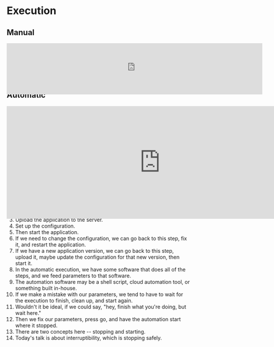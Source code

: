 # Execution

## Manual

<iframe
    src="http://localhost:7890/?src=hierarchy%3A%0A%20%20server%3A%0A%20%20upload%3A%0A%20%20config%3A%0A%20%20start%3A%0Anode_infos%3A%0A%20%20server%3A%20%7B%20emoji%3A%20%F0%9F%96%A5%EF%B8%8F%2C%20name%3A%20%22Server%3Cbr%20%2F%3ELaunch%22%20%7D%0A%20%20upload%3A%20%7B%20emoji%3A%20%F0%9F%93%A4%2C%20name%3A%20%22App%3Cbr%20%2F%3EUpload%22%20%20%20%20%7D%0A%20%20config%3A%20%7B%20emoji%3A%20%F0%9F%9B%A0%EF%B8%8F%2C%20name%3A%20%22App%3Cbr%20%2F%3EConfigure%22%20%7D%0A%20%20start%3A%20%20%7B%20emoji%3A%20%F0%9F%94%81%2C%20name%3A%20%22App%3Cbr%20%2F%3EStart%22%20%20%20%7D%0Aedges%3A%0A%20%20server__upload%3A%20%5Bserver%2C%20upload%5D%0A%20%20upload__config%3A%20%5Bupload%2C%20config%5D%0A%20%20config__start%3A%20%20%5Bconfig%2C%20start%5D%0Atailwind_classes%3A%0A%20%20edge_defaults%3A%20%27%5B%26%3E%2A%5D%3Ahidden%27%0A&diagram_only=true"
    width="500" height="100"
    style="border: 0; transform-origin: top left; scale: 1.4;">
</iframe>


## Automatic

<iframe
    src="http://localhost:7890/?src=hierarchy%3A%0A%20%20params%3A%0A%20%20tool%3A%0A%20%20process%3A%0A%20%20%20%20server%3A%0A%20%20%20%20upload%3A%0A%20%20%20%20config%3A%0A%20%20%20%20start%3A%0Anode_infos%3A%0A%20%20params%3A%20%20%7B%20emoji%3A%20%F0%9F%93%9D%2C%20name%3A%20%22Parameters%3Cbr%20%2F%3E%22%20%7D%0A%20%20tool%3A%20%20%20%20%7B%20emoji%3A%20%E2%9A%99%EF%B8%8F%2C%20name%3A%20%22Automation%3Cbr%20%2F%3ESoftware%22%20%7D%0A%20%20process%3A%20%7B%20name%3A%20%22%22%20%7D%0A%20%20server%3A%20%20%7B%20emoji%3A%20%F0%9F%96%A5%EF%B8%8F%2C%20name%3A%20%22Server%3Cbr%20%2F%3ELaunch%22%20%7D%0A%20%20upload%3A%20%20%7B%20emoji%3A%20%F0%9F%93%A4%2C%20name%3A%20%22App%3Cbr%20%2F%3EUpload%22%20%20%20%20%7D%0A%20%20config%3A%20%20%7B%20emoji%3A%20%F0%9F%9B%A0%EF%B8%8F%2C%20name%3A%20%22App%3Cbr%20%2F%3EConfigure%22%20%7D%0A%20%20start%3A%20%20%20%7B%20emoji%3A%20%F0%9F%94%81%2C%20name%3A%20%22App%3Cbr%20%2F%3EStart%22%20%20%20%7D%0Aedges%3A%0A%20%20upload__params%3A%20%5Bupload%2C%20params%5D%0A%20%20params__upload%3A%20%5Bparams%2C%20upload%5D%0A%20%20params__tool%3A%20%5Bparams%2C%20tool%5D%0A%20%20tool__params%3A%20%5Btool%2C%20params%5D%0A%20%20tool__server%3A%20%5Btool%2C%20server%5D%0A%20%20server__tool%3A%20%5Bserver%2C%20tool%5D%0A%20%20tool__upload%3A%20%5Btool%2C%20upload%5D%0A%20%20tool__config%3A%20%5Btool%2C%20config%5D%0A%20%20tool__start%3A%20%20%5Btool%2C%20start%5D%0A%20%20server__upload%3A%20%5Bserver%2C%20upload%5D%0A%20%20upload__config%3A%20%5Bupload%2C%20config%5D%0A%20%20config__start%3A%20%20%5Bconfig%2C%20start%5D%0Atailwind_classes%3A%0A%20%20upload__params%3A%20hidden%0A%20%20params__upload%3A%20hidden%0A%20%20server__tool%3A%20hidden%0A%20%20tool__params%3A%20hidden%0A%20%20process%3A%20%3E-%0A%20%20%20%20%5B%26%3E%2A%5D%3Ahidden%0A%20%20tool__server%3A%20%26dashed%20%3E-%0A%20%20%20%20%5B%26%3Epath%5D%3Astroke-2%0A%20%20%20%20%5B%26%3Epath%5D%3A%5Bstroke-dasharray%3A2%5D%0A%20%20%20%20%5B%26%3Epolygon%5D%3Afill-blue-400%0A%20%20%20%20%5B%26%3E%2A%5D%3Astroke-blue-500%0A%20%20%20%20%5B%26%3E%2A%5D%3Afocus%3Astroke-emerald-400%0A%20%20%20%20%5B%26%3Epath%5D%3Afocus%3A%5Bstroke-dasharray%3A4%5D%0A%20%20%20%20%5B%26%3Epolygon%5D%3Afocus%3Afill-emerald-300%0A%20%20%20%20%5B%26%3E%2A%5D%3Ahover%3Astroke-emerald-300%0A%20%20%20%20%5B%26%3Epolygon%5D%3Ahover%3Afill-emerald-200%0A%20%20%20%20cursor-pointer%0A%20%20tool__upload%3A%20%2Adashed%0A%20%20tool__config%3A%20%2Adashed%0A%20%20tool__start%3A%20%20%2Adashed%0A&diagram_only=true"
    width="600" height="220"
    style="border: 0; transform-origin: top left; scale: 1.4;">
</iframe>


1. Let's look at the deployment process, and we'll look at both manual and automatic executions.
2. In the manual execution, we ask our infrastructure team for some servers.
3. Upload the application to the server.
4. Set up the configuration.
5. Then start the application.
6. If we need to change the configuration, we can go back to this step, fix it, and restart the application.
7. If we have a new application version, we can go back to this step, upload it, maybe update the configuration for that new version, then start it.
8. In the automatic execution, we have some software that does all of the steps, and we feed parameters to that software.
9. The automation software may be a shell script, cloud automation tool, or something built in-house.
10. If we make a mistake with our parameters, we tend to have to wait for the execution to finish, clean up, and start again.
11. Wouldn't it be ideal, if we could say, "hey, finish what you're doing, but wait here."
12. Then we fix our parameters, press go, and have the automation start where it stopped.
13. There are two concepts here -- stopping and starting.
14. Today's talk is about interruptibility, which is stopping safely.
